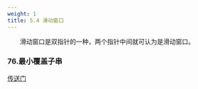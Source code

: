 ```yaml
---
weight: 1
title: 5.4 滑动窗口
---
```


&emsp;&emsp;滑动窗口是双指针的一种，两个指针中间就可认为是滑动窗口。

### 76.最小覆盖子串

[传送门](https://leetcode.cn/problems/minimum-window-substring/description/)

```go

```
